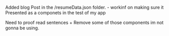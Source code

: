    Added blog Post in the  /resumeData.json folder. - workinf on making sure it Presented as a componets in the test of my app

   Need to proof read sentences +  Remove some of those components im not gonna be using.